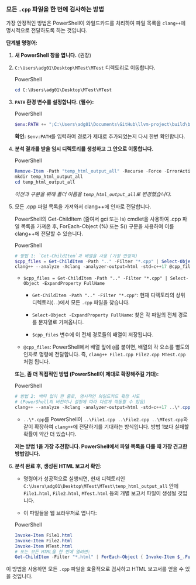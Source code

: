 

### **모든 `.cpp` 파일을 한 번에 검사하는 방법**

가장 안정적인 방법은 PowerShell이 와일드카드를 처리하여 파일 목록을 `clang++`에 명시적으로 전달하도록 하는 것입니다.

**단계별 명령어:**

1. **새 PowerShell 창을 엽니다.** (권장)
    
2. `C:\Users\adg01\Desktop\MTest\MTest` 디렉토리로 이동합니다.
    
    PowerShell
    
    ```PowerShell
    cd C:\Users\adg01\Desktop\MTest\MTest
    ```
    
3. **`PATH` 환경 변수를 설정합니다. (필수):**
    
    PowerShell
    
    ```PowerShell
    $env:PATH += ";C:\Users\adg01\Documents\GitHub\llvm-project\build\bin"
    ```
    
    **확인:** `$env:PATH`를 입력하여 경로가 제대로 추가되었는지 다시 한번 확인합니다.
    
4. **분석 결과를 받을 임시 디렉토리를 생성하고 그 안으로 이동합니다.**
    
    PowerShell
    
    ```PowerShell
    Remove-Item -Path "temp_html_output_all" -Recurse -Force -ErrorAction SilentlyContinue
    mkdir temp_html_output_all
    cd temp_html_output_all
    ```
    
    _이전과 구분을 위해 폴더 이름을 `temp_html_output_all`로 변경했습니다._
    
5. 모든 .cpp 파일 목록을 가져와서 clang++에 인자로 전달합니다.
    
    PowerShell의 Get-ChildItem (줄여서 gci 또는 ls) cmdlet을 사용하여 .cpp 파일 목록을 가져온 후, ForEach-Object (%) 또는 $() 구문을 사용하여 이를 clang++에 전달할 수 있습니다.
    
    PowerShell
    
    ```PowerShell
    # 방법 1: `Get-ChildItem`과 배열을 사용 (가장 안정적)
    $cpp_files = Get-ChildItem -Path ".." -Filter "*.cpp" | Select-Object -ExpandProperty FullName
    clang++ --analyze -Xclang -analyzer-output=html -std=c++17 @cpp_files
    ```
    
    - `$cpp_files = Get-ChildItem -Path ".." -Filter "*.cpp" | Select-Object -ExpandProperty FullName`
        
        - `Get-ChildItem -Path ".." -Filter "*.cpp"`: 현재 디렉토리의 상위 디렉토리(`..`)에서 모든 `.cpp` 파일을 찾습니다.
            
        - `Select-Object -ExpandProperty FullName`: 찾은 각 파일의 전체 경로를 문자열로 가져옵니다.
            
        - `$cpp_files` 변수에 이 전체 경로들의 배열이 저장됩니다.
            
    - `@cpp_files`: PowerShell에서 배열 앞에 `@`를 붙이면, 배열의 각 요소를 별도의 인자로 명령에 전달합니다. 즉, `clang++ File1.cpp File2.cpp MTest.cpp` 처럼 됩니다.
        
    
    **또는, 좀 더 직접적인 방법 (PowerShell이 제대로 확장해주길 기대):**
    
    PowerShell
    
    ```PowerShell
    # 방법 2: 백틱 없이 한 줄로, 명시적인 와일드카드 확장 시도
    # (PowerShell의 버전이나 설정에 따라 다르게 작동할 수 있음)
    clang++ --analyze -Xclang -analyzer-output=html -std=c++17 ..\*.cpp
    ```
    
    - `..\*.cpp`를 PowerShell이 `..\File1.cpp ..\File2.cpp ..\MTest.cpp`와 같이 확장하여 `clang++`에 전달하기를 기대하는 방식입니다. 방법 1보다 실패할 확률이 약간 더 있습니다.
        
    
    **저는 방법 1을 가장 추천합니다. PowerShell에서 파일 목록을 다룰 때 가장 견고한 방법입니다.**
    
6. **분석 완료 후, 생성된 HTML 보고서 확인:**
    
    - 명령어가 성공적으로 실행되면, 현재 디렉토리인 `C:\Users\adg01\Desktop\MTest\MTest\temp_html_output_all` 안에 `File1.html`, `File2.html`, `MTest.html` 등의 개별 보고서 파일이 생성될 것입니다.
        
    - 이 파일들을 웹 브라우저로 엽니다:
        
    
    PowerShell
    
    ```PowerShell
    Invoke-Item File1.html
    Invoke-Item File2.html
    Invoke-Item MTest.html
    # 또는 모든 HTML을 한 번에 열려면:
    Get-ChildItem -Filter "*.html" | ForEach-Object { Invoke-Item $_.FullName }
    ```
    

이 방법을 사용하면 모든 `.cpp` 파일을 효율적으로 검사하고 HTML 보고서를 얻을 수 있을 것입니다.